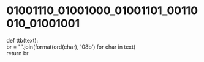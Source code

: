 # 01001110_01001000_01001101_00110010_01001001
def ttb(text):  
br = ' '.join(format(ord(char), '08b') for char in text)  
return br  
